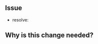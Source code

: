 ## Issue

- resolve:

## Why is this change needed?
<!-- Please explain briefly why this change is necessary -->

